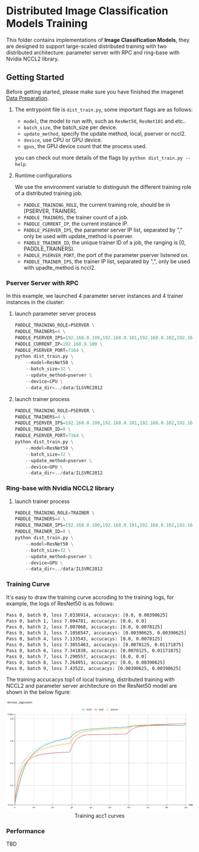 # Distributed Image Classification Models Training

This folder contains implementations of **Image Classification Models**, they are designed to support
large-scaled distributed training with two distributed architecture: parameter server with RPC and ring-base with Nvidia NCCL2 library.

## Getting Started

Before getting started, please make sure you have finished the imagenet [Data Preparation](../README.md#data-preparation).

1. The entrypoint file is `dist_train.py`, some important flags are as follows:

    - `model`, the model to run with, such as `ResNet50`, `ResNet101` and etc..
    - `batch_size`, the batch_size per device.
    - `update_method`, specify the update method, local, pserver or nccl2.
    - `device`, use CPU or GPU device.
    - `gpus`, the GPU device count that the process used.

    you can check out more details of the flags by `python dist_train.py --help`.

1. Runtime configurations

    We use the environment variable to distinguish the different training role of a distributed training job.

    - `PADDLE_TRAINING_ROLE`, the current training role, should be in [PSERVER, TRAINER].
    - `PADDLE_TRAINERS`, the trainer count of a job.
    - `PADDLE_CURRENT_IP`, the current instance IP.
    - `PADDLE_PSERVER_IPS`, the parameter server IP list, separated by ","  only be used with update_method is pserver.
    - `PADDLE_TRAINER_ID`, the unique trainer ID of a job, the ranging is [0, PADDLE_TRAINERS).
    - `PADDLE_PSERVER_PORT`, the port of the parameter pserver listened on.
    - `PADDLE_TRAINER_IPS`, the trainer IP list, separated by ",", only be used with upadte_method is nccl2.

### Pserver Server with RPC

In this example, we launched 4 parameter server instances and 4 trainer instances in the cluster:

1. launch parameter server process

    ``` python
    PADDLE_TRAINING_ROLE=PSERVER \
    PADDLE_TRAINERS=4 \
    PADDLE_PSERVER_IPS=192.168.0.100,192.168.0.101,192.168.0.102,192.168.0.103 \
    PADDLE_CURRENT_IP=192.168.0.100 \
    PADDLE_PSERVER_PORT=7164 \
    python dist_train.py \
        --model=ResNet50 \
        --batch_size=32 \
        --update_method=pserver \
        --device=CPU \
        --data_dir=../data/ILSVRC2012
    ```

1. launch trainer process

    ``` python
    PADDLE_TRAINING_ROLE=PSERVER \
    PADDLE_TRAINERS=4 \
    PADDLE_PSERVER_IPS=192.168.0.100,192.168.0.101,192.168.0.102,192.168.0.103 \
    PADDLE_TRAINER_ID=0 \
    PADDLE_PSERVER_PORT=7164 \
    python dist_train.py \
        --model=ResNet50 \
        --batch_size=32 \
        --update_method=pserver \
        --device=GPU \
        --data_dir=../data/ILSVRC2012

    ```

### Ring-base with Nvidia NCCL2 library

1. launch trainer process

    ``` python
    PADDLE_TRAINING_ROLE=TRAINER \
    PADDLE_TRAINERS=4 \
    PADDLE_TRAINER_IPS=192.168.0.100,192.168.0.101,192.168.0.102,192.168.0.103 \
    PADDLE_TRAINER_ID=0 \
    python dist_train.py \
        --model=ResNet50 \
        --batch_size=32 \
        --update_method=pserver \
        --device=GPU \
        --data_dir=../data/ILSVRC2012
    ```

### Training Curve

It's easy to draw the training curve accroding to the training logs, for example,
the logs of ResNet50 is as follows:

``` text
Pass 0, batch 0, loss 7.0336914, accucacys: [0.0, 0.00390625]
Pass 0, batch 1, loss 7.094781, accucacys: [0.0, 0.0]
Pass 0, batch 2, loss 7.007068, accucacys: [0.0, 0.0078125]
Pass 0, batch 3, loss 7.1056547, accucacys: [0.00390625, 0.00390625]
Pass 0, batch 4, loss 7.133543, accucacys: [0.0, 0.0078125]
Pass 0, batch 5, loss 7.3055463, accucacys: [0.0078125, 0.01171875]
Pass 0, batch 6, loss 7.341838, accucacys: [0.0078125, 0.01171875]
Pass 0, batch 7, loss 7.290557, accucacys: [0.0, 0.0]
Pass 0, batch 8, loss 7.264951, accucacys: [0.0, 0.00390625]
Pass 0, batch 9, loss 7.43522, accucacys: [0.00390625, 0.00390625]
```

The training accucacys top1 of local training, distributed training with NCCL2 and parameter server architecture on the ResNet50 model are shown in the below figure:

<p align="center">
<img src="../images/resnet50_32gpus-acc1.png" height=300 width=528 > <br/>
Training acc1 curves
</p>

### Performance

TBD